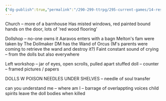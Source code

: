```yaml
---
{"dg-publish":true,"permalink":"/290-299-ttrpg/295-current-games/14-resny/14-03-game-notes/2-what-s-in-a-soul/","dgHomeLink":true,"dgPassFrontmatter":false,"dgShowBacklinks":true,"dgShowLocalGraph":false,"dgShowInlineTitle":true}
---
```



Church – more of a barnhouse Has misted windows, red painted bound hands on the door, lots of 'red wood flooring'

Dollshop – no-one owns it Aaravos enters with a bagn Melton's fam were taken by The Dollmaker DM has the Wand of Orcus (M's parents were coming to retrieve the wand and destroy it?) Faint constant sound of crying – from the dolls but also everywhere

Left workshop – jar of eyes, open scrolls, pulled apart stuffed doll – counter – framed pictures / papers

DOLLS W POISON NEEDLES UNDER SHELVES – needle of soul transfer

can you understand me – where am I – barrage of overlappting voices child spirits leave the doll bodies when killed